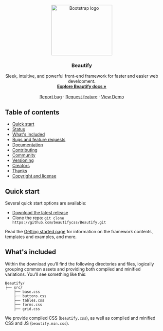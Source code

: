 <p align="center">
  <a href="#nolink">
    <img src="https://beautifycss.github.io/logo.png" alt="Bootstrap logo" width="200" height="165">
  </a>
</p>

<h3 align="center">Beautify</h3>

<p align="center">
  Sleek, intuitive, and powerful front-end framework for faster and easier web development.
  <br>
  <a href="#docs"><strong>Explore Beautify docs »</strong></a>
  <br>
  <br>
  <a href="https://github.com/beautifycss/Beautify/issues/new?template=bug_report.md">Report bug</a>
  ·
  <a href="https://github.com/beautifycss/Beautify/issues/new?template=feature_request.md">Request feature</a>
  ·
  <a href="#demo">View Demo</a>
</p>


## Table of contents

- [Quick start](#quick-start)
- [Status](#status)
- [What's included](#whats-included)
- [Bugs and feature requests](#bugs-and-feature-requests)
- [Documentation](#documentation)
- [Contributing](#contributing)
- [Community](#community)
- [Versioning](#versioning)
- [Creators](#creators)
- [Thanks](#thanks)
- [Copyright and license](#copyright-and-license)


## Quick start

Several quick start options are available:

- [Download the latest release](https://github.com/beautifycss/Beautify/releases)
- Clone the repo: `git clone https://github.com/beautifycss/Beautify.git`

Read the [Getting started page](#nolink) for information on the framework contents, templates and examples, and more.


## What's included

Within the download you'll find the following directories and files, logically grouping common assets and providing both compiled and minified variations. You'll see something like this:

```text
Beautify/
├── src/
    ├── base.css
    ├── buttons.css
    ├── tables.css
    ├── forms.css
    ├── grid.css
```

We provide compiled CSS (`beautify.css`), as well as compiled and minified CSS and JS (`beautify.min.css`).
